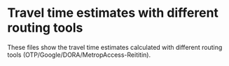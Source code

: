 # Travel time estimates with different routing tools

These files show the travel time estimates calculated with different routing tools (OTP/Google/DORA/MetropAccess-Reititin).

